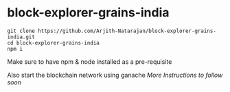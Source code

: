 # block-explorer-grains-india

```
git clone https://github.com/Arjith-Natarajan/block-explorer-grains-india.git
cd block-explorer-grains-india
npm i
```

Make sure to have npm & node installed as a pre-requisite

Also start the blockchain network using ganache
*More Instructions to follow soon*
